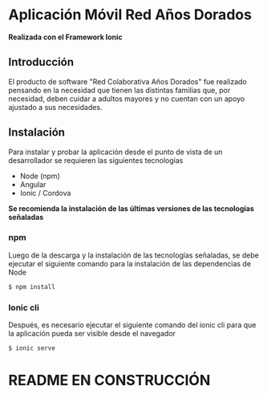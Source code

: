 # Aplicación Móvil Red Años Dorados 
**Realizada con el Framework Ionic**

## Introducción

El producto de software "Red Colaborativa Años Dorados" fue realizado pensando en la necesidad que tienen las distintas familias que, por necesidad, deben cuidar a adultos mayores y no cuentan con un apoyo ajustado a sus necesidades.

## Instalación

Para instalar y probar la aplicación desde el punto de vista de un desarrollador se requieren las siguientes tecnologías
- Node (npm)
- Angular
- Ionic / Cordova

**Se recomienda la instalación de las últimas versiones de las tecnologías señaladas**

### npm
Luego de la descarga y la instalación de las tecnologías señaladas, se debe ejecutar el siguiente comando para la instalación de las dependencias de Node

```sh
$ npm install
```

### Ionic cli

Después, es necesario ejecutar el siguiente comando del ionic cli para que la aplicación pueda ser visible desde el navegador

```sh
$ ionic serve
```

# README EN CONSTRUCCIÓN #
